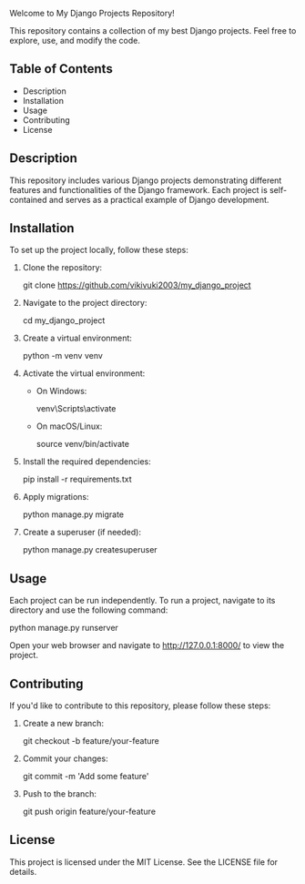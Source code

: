 Welcome to My Django Projects Repository!

This repository contains a collection of my best Django projects. Feel free to explore, use, and modify the code.

## Table of Contents
- Description
- Installation
- Usage
- Contributing
- License

## Description

This repository includes various Django projects demonstrating different features and functionalities of the Django framework. Each project is self-contained and serves as a practical example of Django development.

## Installation

To set up the project locally, follow these steps:

1. Clone the repository:
   
   git clone https://github.com/vikivuki2003/my_django_project
   

2. Navigate to the project directory:
   
   cd my_django_project
   

3. Create a virtual environment:
   
   python -m venv venv
   

4. Activate the virtual environment:
   - On Windows:
     
     venv\Scripts\activate
     
   - On macOS/Linux:
     
     source venv/bin/activate
     

5. Install the required dependencies:
   
   pip install -r requirements.txt
   

6. Apply migrations:
   
   python manage.py migrate
   

7. Create a superuser (if needed):
   
   python manage.py createsuperuser
   

## Usage

Each project can be run independently. To run a project, navigate to its directory and use the following command:

python manage.py runserver


Open your web browser and navigate to http://127.0.0.1:8000/ to view the project.

## Contributing

If you'd like to contribute to this repository, please follow these steps:

1. Create a new branch:
   
   git checkout -b feature/your-feature
   

2. Commit your changes:
   
   git commit -m 'Add some feature'
   

3. Push to the branch:
   
   git push origin feature/your-feature
   

## License

This project is licensed under the MIT License. See the LICENSE file for details.

